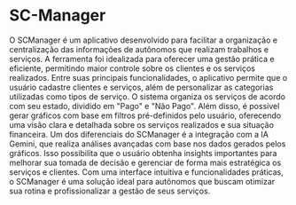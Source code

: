 # SC-Manager

O SCManager é um aplicativo desenvolvido para facilitar a organização e centralização das informações de autônomos que realizam trabalhos e serviços. A ferramenta foi idealizada para oferecer uma gestão prática e eficiente, permitindo maior controle sobre os clientes e os serviços realizados.
Entre suas principais funcionalidades, o aplicativo permite que o usuário cadastre clientes e serviços, além de personalizar as categorias utilizadas como tipos de serviço. O sistema organiza os serviços de acordo com seu estado, dividido em "Pago" e "Não Pago". Além disso, é possível gerar gráficos com base em filtros pré-definidos pelo usuário, oferecendo uma visão clara e detalhada sobre os serviços realizados e sua situação financeira.
Um dos diferenciais do SCManager é a integração com a IA Gemini, que realiza análises avançadas com base nos dados gerados pelos gráficos. Isso possibilita que o usuário obtenha insights importantes para melhorar sua tomada de decisão e gerenciar de forma mais estratégica os serviços e clientes.
Com uma interface intuitiva e funcionalidades práticas, o SCManager é uma solução ideal para autônomos que buscam otimizar sua rotina e profissionalizar a gestão de seus serviços.
